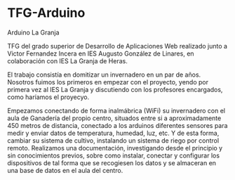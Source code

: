 # TFG-Arduino
Arduino La Granja

TFG del grado superior de Desarrollo de Aplicaciones Web realizado junto a Victor Fernandez Incera en IES Augusto González de Linares, 
en colaboración con IES La Granja de Heras.

El trabajo consistía en domitizar un invernadero en un par de años.
Nosotros fuimos los primeros en empezar con el proyecto, yendo por primera vez al IES La Granja y discutiendo con los profesores encargados, como haríamos el proyecyo.

Empezamos conectando de forma inalmábrica (WiFi) su invernadero con el aula de Ganadería del propio centro, situados entre si a aproximadamente 450 metros de distancia,
conectado a los arduinos diferentes sensores para medir y enviar datos de temperatura, humedad, luz, etc. Y de esta forma, cambiar su sistema de cultivo,
instalando un sistema de riego por control remoto.
Realizamos una documentación, investigando desde el principio y sin conocimientos previos, sobre como instalar, conectar y configurar los dispositivos de tal forma que
se recogiesen los datos y se almaceran en una base de datos en el aula del centro.
